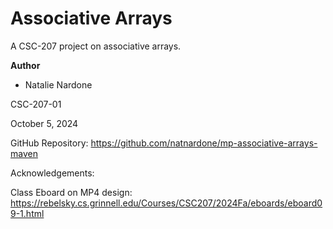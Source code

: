 Associative Arrays
==================

A CSC-207 project on associative arrays.

**Author**
* Natalie Nardone

CSC-207-01

October 5, 2024

GitHub Repository: <https://github.com/natnardone/mp-associative-arrays-maven>

Acknowledgements:

Class Eboard on MP4 design: <https://rebelsky.cs.grinnell.edu/Courses/CSC207/2024Fa/eboards/eboard09-1.html>
